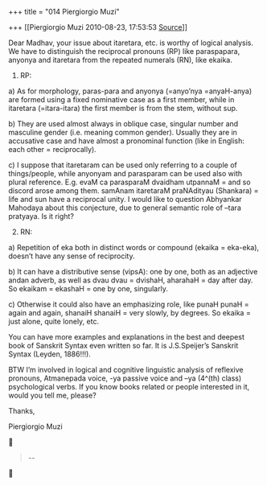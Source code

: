 +++
title = "014 Piergiorgio Muzi"

+++
[[Piergiorgio Muzi	2010-08-23, 17:53:53 [Source](https://groups.google.com/g/samskrita/c/DREIPSeT8oI)]]



Dear Madhav, your issue about itaretara, etc. is worthy of logical analysis. We have to distinguish the reciprocal pronouns (RP) like paraspapara, anyonya and itaretara from the repeated numerals (RN), like ekaika.

1.  RP:

a) As for morphology, paras-para and anyonya (=anyo’nya =anyaH-anya) are formed using a fixed nominative case as a first member, while in itaretara (=itara-itara) the first member is from the stem, without sup.

b) They are used almost always in oblique case, singular number and masculine gender (i.e. meaning common gender). Usually they are in accusative case and have almost a pronominal function (like in English: each other = reciprocally).

c) I suppose that itaretaram can be used only referring to a couple of things/people, while anyonyam and parasparam can be used also with plural reference. E.g. evaM ca parasparaM dvaidham utpannaM = and so discord arose among them. samAnam itaretaraM praNAdityau (Shankara) = life and sun have a reciprocal unity. I would like to question Abhyankar Mahodaya about this conjecture, due to general semantic role of –tara pratyaya. Is it right?

2.  RN:

a) Repetition of eka both in distinct words or compound (ekaika = eka-eka), doesn’t have any sense of reciprocity.

b) It can have a distributive sense (vipsA): one by one, both as an adjective andan adverb, as well as dvau dvau = dvishaH, aharahaH = day after day. So ekaikam = ekashaH = one by one, singularly.

c) Otherwise it could also have an emphasizing role, like punaH punaH = again and again, shanaiH shanaiH = very slowly, by degrees. So ekaika = just alone, quite lonely, etc.

You can have more examples and explanations in the best and deepest book of Sanskrit Syntax even written so far. It is J.S.Speijer’s Sanskrit Syntax (Leyden, 1886!!!).

BTW I’m involved in logical and cognitive linguistic analysis of reflexive pronouns, Atmanepada voice, -ya passive voice and –ya (4^(th) class) psychological verbs. If you know books related or people interested in it, would you tell me, please?

Thanks,

Piergiorgio Muzi







> --  




